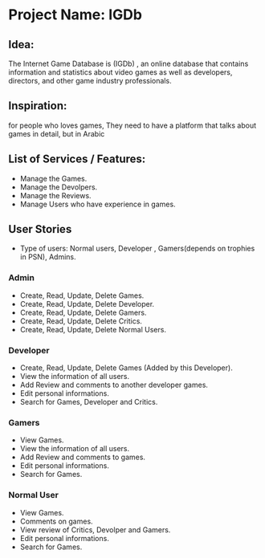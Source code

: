# Project Name: IGDb

## Idea:
The Internet Game Database is (IGDb) , an online database that contains information and statistics about video games as well as developers, directors, and other game industry professionals.

## Inspiration:
for people who loves games, They need to have a platform that talks about games in detail, but in Arabic


## List of Services / Features:

- Manage the Games.
- Manage the Devolpers.
- Manage the Reviews.
- Manage Users who have experience in games.


## User Stories
- Type of users: Normal users, Developer , Gamers(depends on trophies in PSN), Admins.

### Admin

- Create, Read, Update, Delete Games.
- Create, Read, Update, Delete Developer.
- Create, Read, Update, Delete Gamers.
- Create, Read, Update, Delete Critics.
- Create, Read, Update, Delete Normal Users.

### Developer

- Create, Read, Update, Delete Games (Added by this Developer).
- View the information of all users.
- Add Review and comments to another developer games.
- Edit personal informations.
- Search for Games, Developer and Critics.

### Gamers

- View Games.
- View the information of all users.
- Add Review and comments to games.
- Edit personal informations.
- Search for Games.

### Normal User

- View Games.
- Comments on games.
- View review of Critics, Devolper and Gamers.
- Edit personal informations.
- Search for Games.
